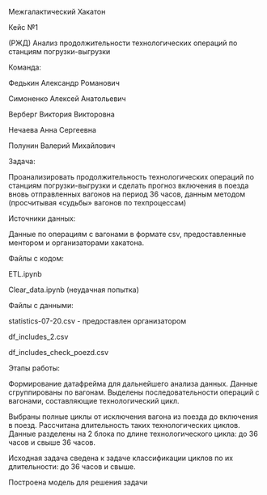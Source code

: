 Межгалактический Хакатон

Кейс №1 

(РЖД) Анализ продолжительности технологических операций по станциям погрузки-выгрузки

Команда:

Федькин Александр Романович

Симоненко Алексей Анатольевич

Верберг Виктория Викторовна

Нечаева Анна Сергеевна

Полунин Валерий Михайлович

Задача:

Проанализировать продолжительность технологических операций по станциям погрузки-выгрузки и сделать прогноз включения в поезда вновь отправленных вагонов на период 36 часов, данным методом (просчитывая «судьбы» вагонов по техпроцессам)

Источники данных:

Данные по операциям с вагонами в формате csv, предоставленные ментором и организаторами хакатона.

Файлы с кодом:

ETL.ipynb 

Clear_data.ipynb (неудачная попытка)

Файлы с данными:

statistics-07-20.csv - предоставлен организатором

df_includes_2.csv

df_includes_check_poezd.csv

Этапы работы:

Формирование датафрейма для дальнейшего анализа данных. 
Данные сгруппированы по вагонам. Выделены последовательности операций с вагонами, составляющие технологический цикл.

Выбраны полные циклы от исключения вагона из поезда до включения в поезд. Рассчитана длительность таких технологических циклов.
Данные разделены на 2 блока по длине технологического цикла: до 36 часов и свыше 36 часов. 

Исходная задача сведена к задаче классификации циклов по их длительности: до 36 часов и свыше.

Построена модель для решения задачи 
